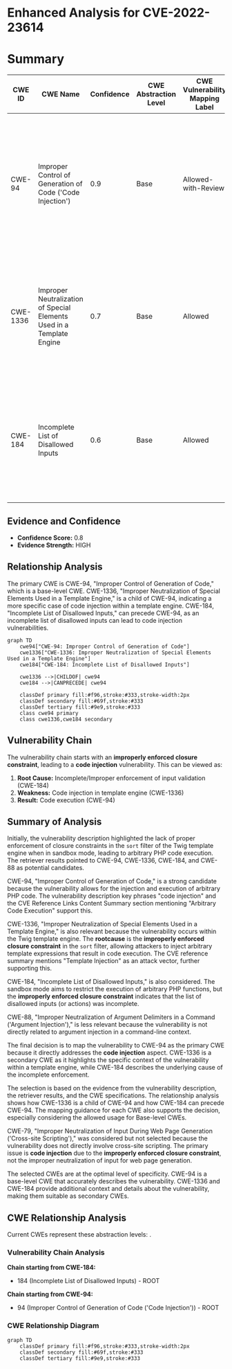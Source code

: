 # Enhanced Analysis for CVE-2022-23614

# Summary
| CWE ID | CWE Name | Confidence | CWE Abstraction Level | CWE Vulnerability Mapping Label | CWE-Vulnerability Mapping Notes |
|---|---|---|---|---|---|
| CWE-94 | Improper Control of Generation of Code ('Code Injection') | 0.9 | Base | Allowed-with-Review | Primary CWE. The product constructs a code segment using externally-influenced input, and it does not neutralize or incorrectly neutralizes special elements. |
| CWE-1336 | Improper Neutralization of Special Elements Used in a Template Engine | 0.7 | Base | Allowed | Secondary CWE. The product uses a template engine to insert or process externally-influenced input, but it does not neutralize special elements. |
| CWE-184 | Incomplete List of Disallowed Inputs | 0.6 | Base | Allowed | Secondary CWE. The product implements a protection mechanism that relies on a list of inputs that are not allowed by policy, but the list is incomplete. |

## Evidence and Confidence

*   **Confidence Score:** 0.8
*   **Evidence Strength:** HIGH

## Relationship Analysis
The primary CWE is CWE-94, "Improper Control of Generation of Code," which is a base-level CWE. CWE-1336, "Improper Neutralization of Special Elements Used in a Template Engine," is a child of CWE-94, indicating a more specific case of code injection within a template engine. CWE-184, "Incomplete List of Disallowed Inputs," can precede CWE-94, as an incomplete list of disallowed inputs can lead to code injection vulnerabilities.

```mermaid
graph TD
    cwe94["CWE-94: Improper Control of Generation of Code"]
    cwe1336["CWE-1336: Improper Neutralization of Special Elements Used in a Template Engine"]
    cwe184["CWE-184: Incomplete List of Disallowed Inputs"]
    
    cwe1336 -->|CHILDOF| cwe94
    cwe184 -->|CANPRECEDE| cwe94
    
    classDef primary fill:#f96,stroke:#333,stroke-width:2px
    classDef secondary fill:#69f,stroke:#333
    classDef tertiary fill:#9e9,stroke:#333
    class cwe94 primary
    class cwe1336,cwe184 secondary
```

## Vulnerability Chain
The vulnerability chain starts with an **improperly enforced closure constraint**, leading to a **code injection** vulnerability. This can be viewed as:
1.  **Root Cause:** Incomplete/Improper enforcement of input validation (CWE-184)
2.  **Weakness:** Code injection in template engine (CWE-1336)
3.  **Result:** Code execution (CWE-94)

## Summary of Analysis
Initially, the vulnerability description highlighted the lack of proper enforcement of closure constraints in the `sort` filter of the Twig template engine when in sandbox mode, leading to arbitrary PHP code execution. The retriever results pointed to CWE-94, CWE-1336, CWE-184, and CWE-88 as potential candidates.

CWE-94, "Improper Control of Generation of Code," is a strong candidate because the vulnerability allows for the injection and execution of arbitrary PHP code. The vulnerability description key phrases "code injection" and the CVE Reference Links Content Summary section mentioning "Arbitrary Code Execution" support this.

CWE-1336, "Improper Neutralization of Special Elements Used in a Template Engine," is also relevant because the vulnerability occurs within the Twig template engine. The **rootcause** is the **improperly enforced closure constraint** in the `sort` filter, allowing attackers to inject arbitrary template expressions that result in code execution. The CVE reference summary mentions "Template Injection" as an attack vector, further supporting this.

CWE-184, "Incomplete List of Disallowed Inputs," is also considered. The sandbox mode aims to restrict the execution of arbitrary PHP functions, but the **improperly enforced closure constraint** indicates that the list of disallowed inputs (or actions) was incomplete.

CWE-88, "Improper Neutralization of Argument Delimiters in a Command ('Argument Injection')," is less relevant because the vulnerability is not directly related to argument injection in a command-line context.

The final decision is to map the vulnerability to CWE-94 as the primary CWE because it directly addresses the **code injection** aspect. CWE-1336 is a secondary CWE as it highlights the specific context of the vulnerability within a template engine, while CWE-184 describes the underlying cause of the incomplete enforcement.

The selection is based on the evidence from the vulnerability description, the retriever results, and the CWE specifications. The relationship analysis shows how CWE-1336 is a child of CWE-94 and how CWE-184 can precede CWE-94. The mapping guidance for each CWE also supports the decision, especially considering the allowed usage for Base-level CWEs.

CWE-79, "Improper Neutralization of Input During Web Page Generation ('Cross-site Scripting')," was considered but not selected because the vulnerability does not directly involve cross-site scripting. The primary issue is **code injection** due to the **improperly enforced closure constraint**, not the improper neutralization of input for web page generation.

The selected CWEs are at the optimal level of specificity. CWE-94 is a base-level CWE that accurately describes the vulnerability. CWE-1336 and CWE-184 provide additional context and details about the vulnerability, making them suitable as secondary CWEs.


## CWE Relationship Analysis

Current CWEs represent these abstraction levels: .


### Vulnerability Chain Analysis

**Chain starting from CWE-184:**
- 184 (Incomplete List of Disallowed Inputs) - ROOT


**Chain starting from CWE-94:**
- 94 (Improper Control of Generation of Code ('Code Injection')) - ROOT



### CWE Relationship Diagram

```mermaid
graph TD
    classDef primary fill:#f96,stroke:#333,stroke-width:2px
    classDef secondary fill:#69f,stroke:#333
    classDef tertiary fill:#9e9,stroke:#333
```